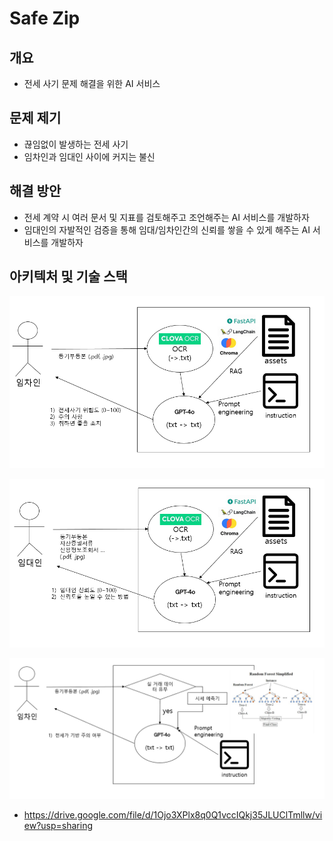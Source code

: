 <h1>Safe Zip</h1>

## 개요

- 전세 사기 문제 해결을 위한 AI 서비스

## 문제 제기

- 끊임없이 발생하는 전세 사기
- 임차인과 임대인 사이에 커지는 불신

## 해결 방안

- 전세 계약 시 여러 문서 및 지표를 검토해주고 조언해주는 AI 서비스를 개발하자
- 임대인의 자발적인 검증을 통해 임대/임차인간의 신뢰를 쌓을 수 있게 해주는 AI 서비스를 개발하자

## 아키텍처 및 기술 스택
![임차인](./임차인_use_case.png)

![임대인](./임대인_use_case.png)

![시세예측기](./시세예측기_use_case.png)


- https://drive.google.com/file/d/1Ojo3XPlx8q0Q1vccIQkj35JLUClTmllw/view?usp=sharing


